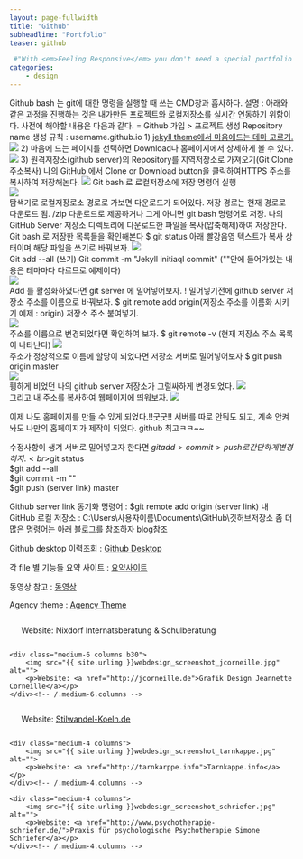 ```yaml
---
layout: page-fullwidth
title: "Github"
subheadline: "Portfolio"
teaser: github

 #"With <em>Feeling Responsive</em> you don't need a special portfolio template. Just check out the great possibilities of the <a href='http://foundation.zurb.com/docs/components/grid.html'>foundation grid</a> and experiment with it."
categories:
    - design
---
```

<!--more-->

Github bash 는 git에 대한 명령을 실행할 때 쓰는 CMD창과  흡사하다.
 설명 : 아래와같은 과정을 진행하는 것은 내가만든 프로젝트와 로컬저장소를 실시간 연동하기 위함이다.
 사전에 해야할 내용은 다음과 같다.
	= Github 가입 > 프로젝트 생성
	Repository name 생성 규칙 : username.github.io
	1) <a href="http://jekyllthemes.org/" target="_sub">jekyll theme에서 마음에드는 테마 고르기.</a>
<img src="https://wave5.github.io/wave5.github.io-feeling-responsive/images/git1.png">
  2) 마음에 드는 페이지를 선택하면 Download나 홈페이지에서 상세하게 볼 수 있다.
<img src="https://wave5.github.io/wave5.github.io-feeling-responsive/images/git2.png">
  3) 원격저장소(github server)의 Repository를 지역저장소로 가져오기(Git Clone 주소복사)
	 나의 GitHub 에서 Clone or Download button을 클릭하여HTTPS 주소를 복사하여 저장해논다.
<img src="https://wave5.github.io/wave5.github.io-feeling-responsive/images/git3.png">
 Git bash 로 로컬저장소에 저장 명령어 실행<br>
 <img src="https://wave5.github.io/wave5.github.io-feeling-responsive/images/git4.png"><br>
 탐색기로 로컬저장로소 경로로 가보면 다운로드가 되어있다.
 저장 경로는 현재 경로로 다운로드 됨. /zip 다운로드로 제공하거나 그게 아니면 git bash 명령어로 저장.
 나의 GitHub Server 저장소 디렉토리에 다운로드한 파일을 복사(압축해제)하여 저장한다.
 Git bash 로 저장한 목록들을 확인해본다 $ git status
 아래 빨강음영 텍스트가 복사 상태이며 해당 파일을 쓰기로 바꿔보자.
<img src="https://wave5.github.io/wave5.github.io-feeling-responsive/images/git5.png"><br>
 Git add --all (쓰기)
 Git commit -m "Jekyll initiaql commit" (""안에 들어가있는 내용은 테마마다 다르므로 예제이다)<br>
<img src="https://wave5.github.io/wave5.github.io-feeling-responsive/images/git6.png">
 <br>Add 를 활성화하였다면 git server 에 밀어넣어보자.
 ! 밀어넣기전에 github server 저장소 주소를 이름으로 바꿔보자.
 $ git remote add origin(저장소 주소를 이름화 시키기 예제 : origin) 저장소 주소 붙여넣기.<br>
<img src="https://wave5.github.io/wave5.github.io-feeling-responsive/images/git7.png">
 <br>주소를 이름으로 변경되었다면 확인하여 보자.
 $ git remote -v (현재 저장소 주소 목록이 나타난다)
<img src="https://wave5.github.io/wave5.github.io-feeling-responsive/images/git8.png">
 <br>주소가 정상적으로 이름에 할당이 되었다면 저장소 서버로 밀어넣어보자
 $ git push origin master<br>
<img src="https://wave5.github.io/wave5.github.io-feeling-responsive/images/git9.png">
 <br>휑하게 비었던 나의 github server 저장소가 그럴싸하게 변경되었다.
<img src="https://wave5.github.io/wave5.github.io-feeling-responsive/images/git10.png">  
 그리고 내 주소를 복사하여 웹페이지에 띄워보자.
<img src="https://wave5.github.io/wave5.github.io-feeling-responsive/images/git11.png">

이제 나도 홈페이지를 만들 수 있게 되었다.!!굿굿!! 서버를 따로 안둬도 되고, 계속 안켜놔도 나만의 홈페이지가 제작이 되었다. github 최고ㅋㅋ~~


수정사항이 생겨 서버로 밀어넣고자 한다면 $git add > commit > push 로 간단하게 변경하자.
<br>$git status<br>
$git add --all<br>
$git commit -m ""<br>
$git push (server link) master

Github server link 동기화 명령어 :
$git remote add origin (server link)
내 GitHub 로컬 저장소 : C:\Users\사용자이름\Documents\GitHub\깃허브저장소
좀 더 많은 명령어는 아래 블로그를 참조하자
<a href="https://gbsb.tistory.com/10" target="_sub">blog참조</a>

Github desktop 이력조회 : <a href="https://wave5.github.io/wav5.github.io/" target="_sub">Github Desktop</a>



각 file 별 기능들 요약 사이트 : <a href="https://postitforhooney.tistory.com/entry/GitHubJekyll-Jekyll-설치-및-실행-Theme변경-로컬-실행-1" target="_sub">요약사이트</a>

동영상 참고 : <a href="https://opentutorials.org/module/2398/16117" target="_sub">동영상</a>

Agency theme : <a href="http://jekyllthemes.org/themes/agency/" target="_sub">Agency Theme</a>

<div class="row t60">
    <div class="medium-6 columns b30">
        <img src="{{ site.urlimg }}webdesign_screenshot_nixdorf.jpg" alt="">
        <p> Website: Nixdorf Internatsberatung &amp; Schulberatung</p>
    </div><!-- /.medium-6.columns -->

    <div class="medium-6 columns b30">
        <img src="{{ site.urlimg }}webdesign_screenshot_jcorneille.jpg" alt="">
        <p>Website: <a href="http://jcorneille.de">Grafik Design Jeannette Corneille</a></p>
    </div><!-- /.medium-6.columns -->
</div><!-- /.row -->


<div class="row t30">
    <div class="medium-4 columns">
        <img src="{{ site.urlimg }}webdesign_screenshot_stilwandel.jpg" alt="">
        <p>Website: <a href="http://stilwandel-koeln.de">Stilwandel-Koeln.de</a></p>
    </div><!-- /.medium-4.columns -->

    <div class="medium-4 columns">
        <img src="{{ site.urlimg }}webdesign_screenshot_tarnkappe.jpg" alt="">
        <p>Website: <a href="http://tarnkarppe.info">Tarnkappe.info</a></p>
    </div><!-- /.medium-4.columns -->

    <div class="medium-4 columns">
        <img src="{{ site.urlimg }}webdesign_screenshot_schriefer.jpg" alt="">
        <p>Website: <a href="http://www.psychotherapie-schriefer.de/">Praxis für psychologische Psychotherapie Simone Schriefer</a></p>
    </div><!-- /.medium-4.columns -->
</div><!-- /.row -->
